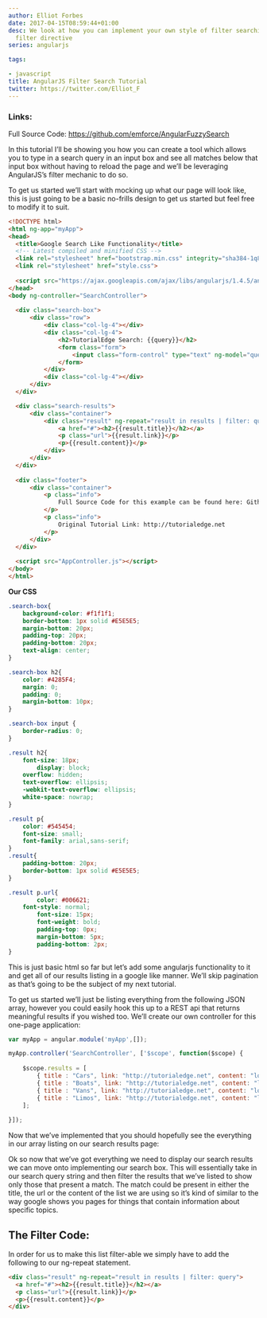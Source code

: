 ```yaml
---
author: Elliot Forbes
date: 2017-04-15T08:59:44+01:00
desc: We look at how you can implement your own style of filter searching using AngularJS's
  filter directive
series: angularjs

tags:

- javascript
title: AngularJS Filter Search Tutorial
twitter: https://twitter.com/Elliot_F
---
```


<h3>Links:</h3>

<div class="github-link">Full Source Code: <a href="https://github.com/emforce/AngularFuzzySearch">https://github.com/emforce/AngularFuzzySearch</a></div>

<p>In this tutorial I’ll be showing you how you can create a tool which allows you to type in a search query in an input box and see all matches below that input box without having to reload the page and we’ll be leveraging AngularJS’s filter mechanic to do so.</p>

<p>To get us started we’ll start with mocking up what our page will look like, this is just going to be a basic no-frills design to get us started but feel free to modify it to suit.</p>

```html
<!DOCTYPE html>
<html ng-app="myApp">
<head>
  <title>Google Search Like Functionality</title>
  <!-- Latest compiled and minified CSS -->
  <link rel="stylesheet" href="bootstrap.min.css" integrity="sha384-1q8mTJOASx8j1Au+a5WDVnPi2lkFfwwEAa8hDDdjZlpLegxhjVME1fgjWPGmkzs7" crossorigin="anonymous">
  <link rel="stylesheet" href="style.css">
  
  <script src="https://ajax.googleapis.com/ajax/libs/angularjs/1.4.5/angular.min.js"></script>
</head>
<body ng-controller="SearchController">
    
  <div class="search-box">
      <div class="row">
          <div class="col-lg-4"></div>
          <div class="col-lg-4">
              <h2>TutorialEdge Search: {{query}}</h2>
              <form class="form">
                  <input class="form-control" type="text" ng-model="query" ng-change="updateValue()">
              </form>
          </div>
          <div class="col-lg-4"></div>
      </div>
  </div>

  <div class="search-results">
      <div class="container">          
          <div class="result" ng-repeat="result in results | filter: query">
              <a href="#"><h2>{{result.title}}</h2></a>
              <p class="url">{{result.link}}</p>
              <p>{{result.content}}</p>
          </div>
      </div>
  </div>
  
  <div class="footer">
      <div class="container">
          <p class="info">
              Full Source Code for this example can be found here: Github Link
          </p>
          <p class="info">
              Original Tutorial Link: http://tutorialedge.net
          </p>
      </div>
  </div>
  
  <script src="AppController.js"></script>
</body>
</html>
```

<b>Our CSS</b>

```css
.search-box{
    background-color: #f1f1f1;
    border-bottom: 1px solid #E5E5E5;
    margin-bottom: 20px;
    padding-top: 20px;
    padding-bottom: 20px;
    text-align: center;
}

.search-box h2{
    color: #4285F4;
    margin: 0;
    padding: 0;
    margin-bottom: 10px;
}

.search-box input {
    border-radius: 0;
}

.result h2{
    font-size: 18px;
        display: block;
    overflow: hidden;
    text-overflow: ellipsis;
    -webkit-text-overflow: ellipsis;
    white-space: nowrap;
}

.result p{
    color: #545454;
    font-size: small;
    font-family: arial,sans-serif;
}
.result{
    padding-bottom: 20px;
    border-bottom: 1px solid #E5E5E5;
}

.result p.url{
        color: #006621;
    font-style: normal;
        font-size: 15px;
        font-weight: bold;
        padding-top: 0px;
        margin-bottom: 5px;
        padding-bottom: 2px;
}
```

<p>This is just basic html so far but let’s add some angularjs functionality to it and get all of our results listing in a google like manner. We’ll skip pagination as that’s going to be the subject of my next tutorial.</p>

<p>To get us started we’ll just be listing everything from the following JSON array, however you could easily hook this up to a REST api that returns meaningful results if you wished too. We’ll create our own controller for this one-page application:</p>

```js
var myApp = angular.module('myApp',[]);

myApp.controller('SearchController', ['$scope', function($scope) {
    
    $scope.results = [
        { title : "Cars", link: "http://tutorialedge.net", content: "lorem ipsum doler fox pixel"},
        { title : "Boats", link: "http://tutorialedge.net", content: "lorem ipsum doler cat pixel"},
        { title : "Vans", link: "http://tutorialedge.net", content: "lorem ipsum doler pig pixel"},
        { title : "Limos", link: "http://tutorialedge.net", content: "lorem ipsum doler pixel"}
    ];
    
}]);
```

<p>Now that we’ve implemented that you should hopefully see the everything in our array listing on our search results page:</p>

<p>Ok so now that we’ve got everything we need to display our search results we can move onto implementing our search box. This will essentially take in our search query string and then filter the results that we’ve listed to show only those that present a match. The match could be present in either the title, the url or the content of the list we are using so it’s kind of similar to the way google shows you pages for things that contain information about specific topics.</p>

<h2>The Filter Code:</h2>

<p>In order for us to make this list filter-able we simply have to add the following to our ng-repeat statement. </p>

```html
<div class="result" ng-repeat="result in results | filter: query">
  <a href="#"><h2>{{result.title}}</h2></a>
  <p class="url">{{result.link}}</p>
  <p>{{result.content}}</p>
</div>

```